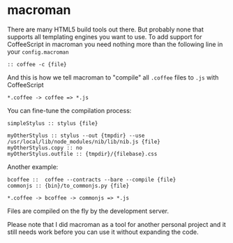 
macroman
========

There are many HTML5 build tools out there. But probably none that supports all templating engines you want to use. 
To add support for CoffeeScript in macroman you need nothing more than the following line in your `config.macroman`

	:: coffee -c {file}

And this is how we tell macroman to "compile" all `.coffee` files to `.js` with CoffeeScript

	*.coffee -> coffee => *.js

You can fine-tune the compilation process:

	simpleStylus :: stylus {file}
	
	myOtherStylus :: stylus --out {tmpdir} --use /usr/local/lib/node_modules/nib/lib/nib.js {file}
	myOtherStylus.copy :: no
	myOtherStylus.outfile :: {tmpdir}/{filebase}.css

Another example:

	bcoffee ::  coffee --contracts --bare --compile {file}
	commonjs :: {bin}/to_commonjs.py {file}
	
	*.coffee -> bcoffee -> commonjs => *.js


Files are compiled on the fly by the development server.

Please note that I did macroman as a tool for another personal project and it still needs work before you can use it without expanding the code.





